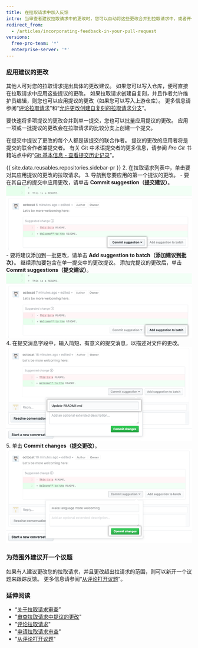 ```yaml
---
title: 在拉取请求中加入反馈
intro: 当审查者建议拉取请求中的更改时，您可以自动将这些更改合并到拉取请求中，或者开一个议题来跟踪范围外的建议。
redirect_from:
  - /articles/incorporating-feedback-in-your-pull-request
versions:
  free-pro-team: '*'
  enterprise-server: '*'
---
```


### 应用建议的更改

其他人可对您的拉取请求提出具体的更改建议。 如果您可以写入仓库，便可直接在拉取请求中应用这些提议的更改。 如果拉取请求创建自复刻，并且作者允许维护员编辑，则您也可以应用提议的更改（如果您可以写入上游仓库）。 更多信息请参阅“[评论拉取请求](/github/collaborating-with-issues-and-pull-requests/commenting-on-a-pull-request)”和“[允许更改创建自复刻的拉取请求分支](/github/collaborating-with-issues-and-pull-requests/allowing-changes-to-a-pull-request-branch-created-from-a-fork)”。

要快速将多项提议的更改合并到单一提交，您也可以批量应用提议的更改。 应用一项或一批提议的更改会在拉取请求的比较分支上创建一个提交。

在提交中提议了更改的每个人都是该提交的联合作者。 提议的更改的应用者将是提交的联合作者兼提交者。 有关 Git 中术语提交者的更多信息，请参阅 _Pro Git_ 书籍站点中的“[Git 基本信息 - 查看提交历史记录](https://git-scm.com/book/en/v2/Git-Basics-Viewing-the-Commit-History)”。

{{ site.data.reusables.repositories.sidebar-pr }}
2. 在拉取请求列表中，单击要对其应用提议的更改的拉取请求。
3. 导航到您要应用的第一个提议的更改。
    - 要在其自己的提交中应用更改，请单击 **Commit suggestion（提交建议）**。 ![提交建议按钮](/assets/images/help/pull_requests/commit-suggestion-button.png)
    - 要将建议添加到一批更改，请单击 **Add suggestion to batch（添加建议到批次）**。 继续添加要包含在单一提交中的更改提议。 添加完提议的更改后，单击 **Commit suggestions（提交建议）**。 ![添加建议到批次按钮](/assets/images/help/pull_requests/add-suggestion-to-batch.png)
4. 在提交消息字段中，输入简短、有意义的提交消息，以描述对文件的更改。 ![提交消息字段](/assets/images/help/pull_requests/suggested-change-commit-message-field.png)
5. 单击 **Commit changes（提交更改）**。 ![提交更改按钮](/assets/images/help/pull_requests/commit-changes-button.png)

### 为范围外建议开一个议题

如果有人建议更改您的拉取请求，并且更改超出拉请求的范围，则可以新开一个议题来跟踪反馈。 更多信息请参阅“[从评论打开议题](/github/managing-your-work-on-github/opening-an-issue-from-a-comment)”。

### 延伸阅读

- “[关于拉取请求审查](/github/collaborating-with-issues-and-pull-requests/about-pull-request-reviews)”
- "[审查拉取请求中提议的更改](/github/collaborating-with-issues-and-pull-requests/reviewing-proposed-changes-in-a-pull-request)"
- "[评论拉取请求](/github/collaborating-with-issues-and-pull-requests/commenting-on-a-pull-request)"
- "[申请拉取请求审查](/github/collaborating-with-issues-and-pull-requests/requesting-a-pull-request-review)"
- "[从评论打开议题](/github/managing-your-work-on-github/opening-an-issue-from-a-comment)"
